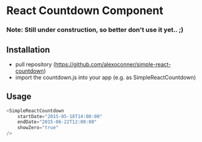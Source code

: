 # React Countdown Component #

### Note: Still under construction, so better don't use it yet.. ;)

## Installation ##
* pull repository (https://github.com/alexoconner/simple-react-countdown)
* import the countdown.js into your app (e.g. as SimpleReactCountdown)

## Usage ##
```javascript
<SimpleReactCountdown
	startDate="2015-05-18T14:00:00"
	endDate="2015-06-22T12:00:00"
	showZero="true"
/>
```

